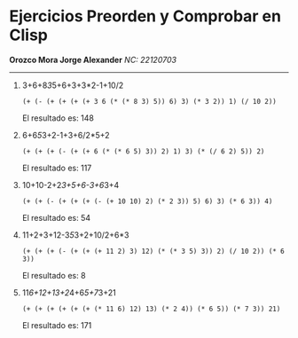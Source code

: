 # Ejercicios Preorden y Comprobar en Clisp
**Orozco Mora Jorge Alexander**
*NC: 22120703*

---

1. 3+6+8*3*5+6+3+3*2-1+10/2
	~~~
	(+ (- (+ (+ (+ (+ 3 6 (* (* 8 3) 5)) 6) 3) (* 3 2)) 1) (/ 10 2))
	~~~
	
	El resultado es: 148
	
2. 6+6*5*3+2-1+3+6/2*5+2
	~~~
	(+ (+ (+ (- (+ (+ 6 (* (* 6 5) 3)) 2) 1) 3) (* (/ 6 2) 5)) 2)
	~~~
	
	El resultado es: 117

3. 10+10-2+2*3+5+6-3+6*3+4
	~~~
	(+ (+ (- (+ (+ (+ (- (+ 10 10) 2) (* 2 3)) 5) 6) 3) (* 6 3)) 4)
	~~~
	
	El resultado es: 54

4. 11+2+3+12-3*5*3+2+10/2+6*3
	~~~
	(+ (+ (+ (- (+ (+ (+ 11 2) 3) 12) (* (* 3 5) 3)) 2) (/ 10 2)) (* 6 3))
	~~~
	
	El resultado es: 8
	
5. 11*6+12+13+2*4+6*5+7*3+21
	~~~
	(+ (+ (+ (+ (+ (+ (* 11 6) 12) 13) (* 2 4)) (* 6 5)) (* 7 3)) 21)
	~~~
	
	El resultado es: 171